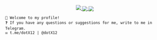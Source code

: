 <a href="https://github.com/dotX12">
<p align="center">
<img src="https://github-profile-summary-cards.vercel.app/api/cards/profile-details?username=dotX12&theme=vue">
<img align="center" src="https://github-profile-summary-cards.vercel.app/api/cards/stats?username=dotX12&theme=vue">
<img align="center" src="https://github-profile-summary-cards.vercel.app/api/cards/productive-time?username=dotX12&theme=vue">
    </p>

</a> 


    👋 Welcome to my profile!
    ❓ If you have any questions or suggestions for me, write to me in Telegram.
    ✉️ t.me/dotX12 | @dotX12
